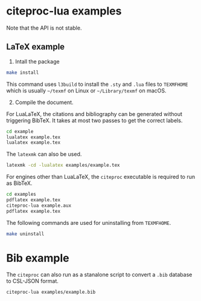 # citeproc-lua examples

Note that the API is not stable.

## LaTeX example

1. Intall the package

```bash
make install
```

This command uses `l3build` to install the `.sty` and `.lua` files to `TEXMFHOME` which is usually `~/texmf` on Linux or `~/Library/texmf` on macOS.

2. Compile the document.

For LuaLaTeX, the citations and bibliography can be generated without triggering BibTeX. It takes at most two passes to get the correct labels.

```bash
cd example
lualatex example.tex
lualatex example.tex
```

The `latexmk` can also be used.
```bash
latexmk -cd -lualatex examples/example.tex
```

For engines other than LuaLaTeX, the `citeproc` executable is required to run as BibTeX.

```bash
cd examples
pdflatex example.tex
citeproc-lua example.aux
pdflatex example.tex
```


The following commands are used for uninstalling from `TEXMFHOME`.

```bash
make uninstall
```

# Bib example

The `citeproc` can also run as a stanalone script to convert a `.bib` database to CSL-JSON format.

```bash
citeproc-lua examples/example.bib
```
